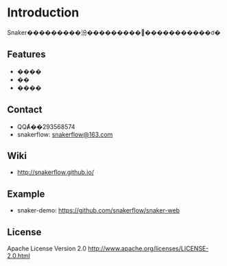 Introduction
==========

Snaker���������汾���������򵥡�����������ơ� 

Features
-----

* ����
* ��
* ����

Contact
-----
* QQȺ��293568574
* snakerflow: <snakerflow@163.com>

Wiki
----
* <http://snakerflow.github.io/>

Example
-----
* snaker-demo: <https://github.com/snakerflow/snaker-web>

License
-----
Apache License Version 2.0 <http://www.apache.org/licenses/LICENSE-2.0.html>


